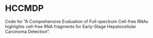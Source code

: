 # HCCMDP

Code for ”A Comprehensive Evaluation of Full-spectrum Cell-free RNAs highlights cell-free RNA fragments for Early-Stage Hepatocellular Carcinoma Detection“.
